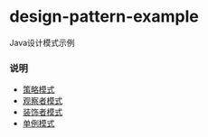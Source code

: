 # design-pattern-example
Java设计模式示例

### 说明
* [策略模式](https://lilei644.github.io/2018/05/02/2018-05-02/)
* [观察者模式](https://lilei644.github.io/2018/05/04/2018-05-04/)
* [装饰者模式](https://lilei644.github.io/2018/05/05/2018-05-05/)
* [单例模式](https://lilei644.github.io/2018/05/06/2018-05-06/)